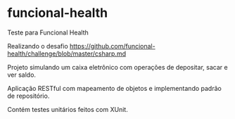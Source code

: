 # funcional-health
Teste para Funcional Health


Realizando o desafio https://github.com/funcional-health/challenge/blob/master/csharp.md

Projeto simulando um caixa eletrônico com operações de depositar, sacar e ver saldo.

Aplicação RESTful com mapeamento de objetos e implementando padrão de repositório.

Contém testes unitários feitos com XUnit.
